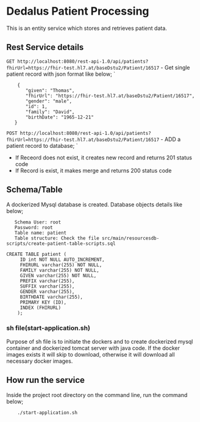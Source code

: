 # Dedalus Patient Processing 
This is an entity service which stores and retrieves patient data.


## Rest Service details
`GET http://localhost:8080/rest-api-1.0/api/patients?fhirUrl=https://fhir-test.hl7.at/baseDstu2/Patient/16517` - Get single patient record with json format like below;
`
```
    {
       "given": "Thomas",
       "fhirUrl": "https://fhir-test.hl7.at/baseDstu2/Patient/16517",
       "gender": "male",
       "id": 1,
       "family": "David",
       "birthDate": "1965-12-21"
   }
```




`POST http://localhost:8080/rest-api-1.0/api/patients?fhirUrl=https://fhir-test.hl7.at/baseDstu2/Patient/16517` - ADD a patient record to database;
`
- If Receord does not exist, it creates new record and returns 201 status code
- If Record is exist, it makes merge and returns 200 status code 

## Schema/Table

A dockerized Mysql database is created.
Database objects details like below;
```Schema name: myDb
   Schema User: root
   Password: root
   Table name: patient
   Table structure: Check the file src/main/resourcesdb-scripts/create-patient-table-scripts.sql
   
CREATE TABLE patient (
     ID int NOT NULL AUTO_INCREMENT,
     FHIRURL varchar(255) NOT NULL,
     FAMILY varchar(255) NOT NULL,
     GIVEN varchar(255) NOT NULL,
     PREFIX varchar(255),
     SUFFIX varchar(255),
     GENDER varchar(255),
     BIRTHDATE varchar(255),
     PRIMARY KEY (ID),
     INDEX (FHIRURL)
    );
```


### sh file(start-application.sh)
Purpose of sh file is to initiate the dockers and to create dockerized mysql container 
and dockerized tomcat server with java code.
If the docker images exists it will skip to download, otherwise it will download all necessary docker images.


## How run the service

Inside the project root directory on the command line, run the command below; 
```    
    ./start-application.sh 
    
```

